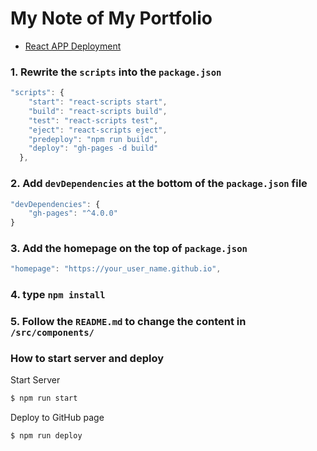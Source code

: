 # My Note of My Portfolio

- [React APP Deployment](https://create-react-app.dev/docs/deployment/)

### 1. Rewrite the `scripts` into the `package.json`

```js
"scripts": {
    "start": "react-scripts start",
    "build": "react-scripts build",
    "test": "react-scripts test",
    "eject": "react-scripts eject",
    "predeploy": "npm run build",
    "deploy": "gh-pages -d build"
  },
```

### 2. Add `devDependencies` at the bottom of the `package.json` file

```js
"devDependencies": {
    "gh-pages": "^4.0.0"
}
```

### 3. Add the homepage on the top of `package.json`

```js
"homepage": "https://your_user_name.github.io",
```

### 4. type `npm install`

### 5. Follow the `README.md` to change the content in `/src/components/`

### How to start server and deploy

Start Server
```bash
$ npm run start
```

Deploy to GitHub page
```bash
$ npm run deploy
```